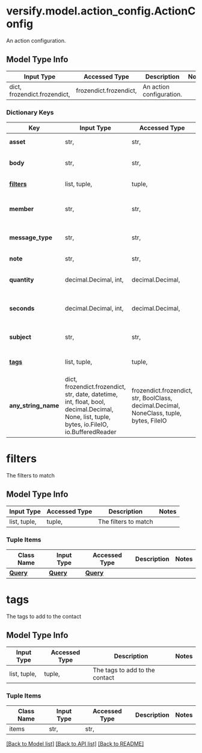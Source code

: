 # versify.model.action_config.ActionConfig

An action configuration.

## Model Type Info
Input Type | Accessed Type | Description | Notes
------------ | ------------- | ------------- | -------------
dict, frozendict.frozendict,  | frozendict.frozendict,  | An action configuration. | 

### Dictionary Keys
Key | Input Type | Accessed Type | Description | Notes
------------ | ------------- | ------------- | ------------- | -------------
**asset** | str,  | str,  | The asset to send | [optional] 
**body** | str,  | str,  | The body of the message | [optional] 
**[filters](#filters)** | list, tuple,  | tuple,  | The filters to match | [optional] 
**member** | str,  | str,  | The member to send the message to | [optional] 
**message_type** | str,  | str,  | The type of the message | [optional] 
**note** | str,  | str,  | The note to create | [optional] 
**quantity** | decimal.Decimal, int,  | decimal.Decimal,  | The quantity of the reward | [optional] 
**seconds** | decimal.Decimal, int,  | decimal.Decimal,  | The number of seconds to wait | [optional] 
**subject** | str,  | str,  | The subject of the message | [optional] 
**[tags](#tags)** | list, tuple,  | tuple,  | The tags to add to the contact | [optional] 
**any_string_name** | dict, frozendict.frozendict, str, date, datetime, int, float, bool, decimal.Decimal, None, list, tuple, bytes, io.FileIO, io.BufferedReader | frozendict.frozendict, str, BoolClass, decimal.Decimal, NoneClass, tuple, bytes, FileIO | any string name can be used but the value must be the correct type | [optional]

# filters

The filters to match

## Model Type Info
Input Type | Accessed Type | Description | Notes
------------ | ------------- | ------------- | -------------
list, tuple,  | tuple,  | The filters to match | 

### Tuple Items
Class Name | Input Type | Accessed Type | Description | Notes
------------- | ------------- | ------------- | ------------- | -------------
[**Query**](Query.md) | [**Query**](Query.md) | [**Query**](Query.md) |  | 

# tags

The tags to add to the contact

## Model Type Info
Input Type | Accessed Type | Description | Notes
------------ | ------------- | ------------- | -------------
list, tuple,  | tuple,  | The tags to add to the contact | 

### Tuple Items
Class Name | Input Type | Accessed Type | Description | Notes
------------- | ------------- | ------------- | ------------- | -------------
items | str,  | str,  |  | 

[[Back to Model list]](../../README.md#documentation-for-models) [[Back to API list]](../../README.md#documentation-for-api-endpoints) [[Back to README]](../../README.md)

